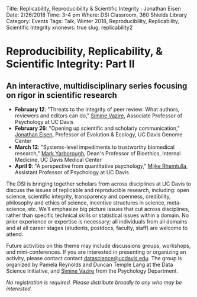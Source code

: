 Title: Replicability, Reproducibility & Scientific Integrity : Jonathan Eisen
Date: 2/26/2018
Time: 3-4 pm
Where: DSI Classroom, 360 Shields Library
Category: Events
Tags: Talk, Winter 2018, Reproducibility, Replicability, Scientific Integrity
xnonews: true
slug: replicability2

# Reproducibility, Replicability, & Scientific Integrity: Part II
## An interactive, multidisciplinary series focusing on rigor in scientific research

* **February 12**: "Threats to the integrity of peer review: What authors, reviewers and editors can do," [Simine Vazire](http://psychology.ucdavis.edu/people/svazire), Associate Professor of Psychology at UC Davis
* **February 26**: "Opening up scientific and scholarly communication," [Jonathan Eisen](http://biosci3.ucdavis.edu/Faculty/Profile/View/345), Professor of Evolution & Ecology, UC Davis Genome Center
* **March 12**: "Systems-level impediments to trustworthy biomedical research," [Mark Yarborough](http://www.ucdmc.ucdavis.edu/bioethics/ourteam/team_mark.html), Dean's Professor of Bioethics, Internal Medicine, UC Davis Medical Center
* **April 9**: "A perspective from quantitative psychology," [Mijke Rhemtulla](http://psychology.ucdavis.edu/people/mijke), Assistant Professor of Psychology at UC Davis

The DSI is bringing together scholars from across disciplines at UC Davis to discuss the issues of replicable and reproducible research, including: open science, scientific integrity, transparency and openness, credibility, philosophy and ethics of science, incentive structures in science, meta-science, etc. We’ll emphasize big picture issues that cut across disciplines, rather than specific technical skills or statistical issues within a domain. No prior experience or expertise is necessary; all individuals from all domains and at all career stages (students, postdocs, faculty, staff) are welcome to attend.

Future activities on this theme may include discussions groups, workshops, and mini-conferences. If you are interested in presenting or organizing an activity, please contact contact [datascience@ucdavis.edu](mailto:datascience@ucdavis.edu). The group is organized by Pamela Reynolds and Duncan Temple Lang at the Data Science Initiative, and [Simine Vazire](http://psychology.ucdavis.edu/people/svazire) from the Psychology Department.

*No registration is required. Please distribute broadly to any who may be interested.*